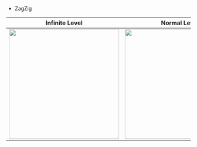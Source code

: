 * ZagZig


| Infinite Level | Normal Level |
| --------------- | ------------- |
| <img src="./InfiniteLevel.gif" width="300"/> | <img src="./NormalLevel.gif" width="300"/> |

